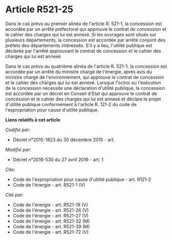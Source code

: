 # Article R521-25

Dans le cas prévu au premier alinéa de l'article R. 521-1, la concession est accordée par un arrêté préfectoral qui approuve
le contrat de concession et le cahier des charges qui lui est annexé. Si les ouvrages sont situés sur plusieurs départements,
la concession est accordée par arrêté conjoint des préfets des départements intéressés. S'il y a lieu, l'utilité publique est
déclarée par l'arrêté approuvant le contrat de concession et le cahier des charges qui lui est annexé. 

Dans le cas prévu au quatrième alinéa de l'article R. 521-1, la concession est accordée par un arrêté du ministre chargé de
l'énergie, après avis du ministre chargé de l'environnement, qui approuve le contrat de concession et le cahier des charges
qui lui est annexé. Lorsque l'octroi ou l'exécution de la concession nécessite une déclaration d'utilité publique, la
concession est accordée par un décret en Conseil d'Etat qui approuve le contrat de concession et le cahier des charges qui
lui est annexé et déclare le projet d'utilité publique conformément à l'article R. 121-2 du code de l'expropriation pour
cause d'utilité publique.

**Liens relatifs à cet article**

_Codifié par_:

  - Décret n°2015-1823 du 30 décembre 2015 - art.

_Modifié par_:

  - Décret n°2016-530 du 27 avril 2016 - art. 1

_Cite_:

  - Code de l'expropriation pour cause d'utilité publique - art. R121-2
  - Code de l'énergie - art. R521-1 (V)

_Cité par_:

  - Code de l'énergie - art. R521-19 (V)
  - Code de l'énergie - art. R521-26 (V)
  - Code de l'énergie - art. R521-27 (V)
  - Code de l'énergie - art. R521-32 (M)
  - Code de l'énergie - art. R521-39 (M)
  - Code de l'énergie - art. R521-72 (V)
